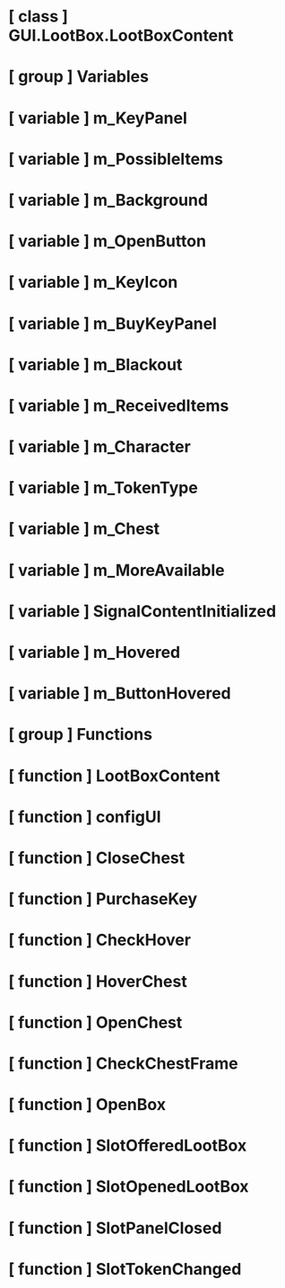 # [ class ] GUI.LootBox.LootBoxContent

# [ group ] Variables

# [ variable ] m_KeyPanel

# [ variable ] m_PossibleItems

# [ variable ] m_Background

# [ variable ] m_OpenButton

# [ variable ] m_KeyIcon

# [ variable ] m_BuyKeyPanel

# [ variable ] m_Blackout

# [ variable ] m_ReceivedItems

# [ variable ] m_Character

# [ variable ] m_TokenType

# [ variable ] m_Chest

# [ variable ] m_MoreAvailable

# [ variable ] SignalContentInitialized

# [ variable ] m_Hovered

# [ variable ] m_ButtonHovered

# [ group ] Functions

# [ function ] LootBoxContent

# [ function ] configUI

# [ function ] CloseChest

# [ function ] PurchaseKey

# [ function ] CheckHover

# [ function ] HoverChest

# [ function ] OpenChest

# [ function ] CheckChestFrame

# [ function ] OpenBox

# [ function ] SlotOfferedLootBox

# [ function ] SlotOpenedLootBox

# [ function ] SlotPanelClosed

# [ function ] SlotTokenChanged

